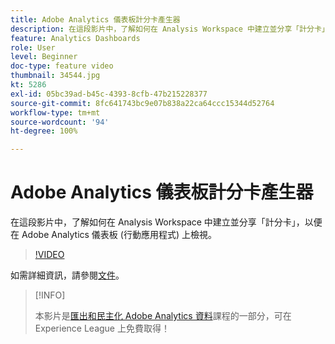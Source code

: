 ```yaml
---
title: Adobe Analytics 儀表板計分卡產生器
description: 在這段影片中，了解如何在 Analysis Workspace 中建立並分享「計分卡」，以便在 Adobe Analytics 儀表板 (行動應用程式) 上檢視。
feature: Analytics Dashboards
role: User
level: Beginner
doc-type: feature video
thumbnail: 34544.jpg
kt: 5286
exl-id: 05bc39ad-b45c-4393-8cfb-47b215228377
source-git-commit: 8fc641743bc9e07b838a22ca64ccc15344d52764
workflow-type: tm+mt
source-wordcount: '94'
ht-degree: 100%

---
```


# Adobe Analytics 儀表板計分卡產生器

在這段影片中，了解如何在 Analysis Workspace 中建立並分享「計分卡」，以便在 Adobe Analytics 儀表板 (行動應用程式) 上檢視。

>[!VIDEO](https://video.tv.adobe.com/v/34544/?quality=12&learn=on)

如需詳細資訊，請參閱[文件](https://experienceleague.adobe.com/docs/analytics/analyze/mobapp/home.html?lang=zh-Hant)。

>[!INFO]
>
> 本影片是[匯出和民主化 Adobe Analytics 資料](https://experienceleague.adobe.com/?recommended=Analytics-A-1-2022.1.democratizing)課程的一部分，可在 Experience League 上免費取得！